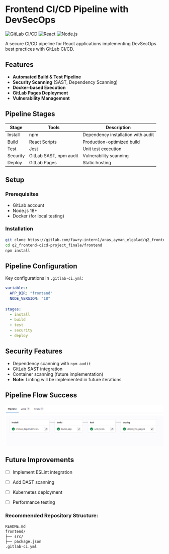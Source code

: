 # Frontend CI/CD Pipeline with DevSecOps

![GitLab CI/CD](https://img.shields.io/badge/GitLabCI-%23181717.svg?style=for-the-badge&logo=gitlab&logoColor=white)
![React](https://img.shields.io/badge/React-20232A?style=for-the-badge&logo=react&logoColor=61DAFB)
![Node.js](https://img.shields.io/badge/Node.js-43853D?style=for-the-badge&logo=node.js&logoColor=white)

A secure CI/CD pipeline for React applications implementing DevSecOps best practices with GitLab CI/CD.

## Features

- **Automated Build & Test Pipeline**
- **Security Scanning** (SAST, Dependency Scanning)
- **Docker-based Execution**
- **GitLab Pages Deployment**
- **Vulnerability Management**

## Pipeline Stages

| Stage | Tools | Description |
|-------|-------|-------------|
| Install | npm | Dependency installation with audit |
| Build | React Scripts | Production-optimized build |
| Test | Jest | Unit test execution |
| Security | GitLab SAST, npm audit | Vulnerability scanning |
| Deploy | GitLab Pages | Static hosting |

## Setup

### Prerequisites
- GitLab account
- Node.js 18+
- Docker (for local testing)

### Installation
```bash
git clone https://gitlab.com/fawry-intern1/anas_ayman_elgalad/q2_frontend-cicd-project_finale.git
cd q2_frontend-cicd-project_finale/frontend
npm install
```

## Pipeline Configuration

Key configurations in `.gitlab-ci.yml`:
```yaml
variables:
  APP_DIR: "frontend"
  NODE_VERSION: "18"
  
stages:
  - install
  - build
  - test
  - security
  - deploy
```

## Security Features
- Dependency scanning with `npm audit`
- GitLab SAST integration
- Container scanning (future implementation)
- **Note:** Linting will be implemented in future iterations

## Pipeline Flow Success
![alt text](<Screenshot from 2025-05-26 00-37-07.png>)

## Future Improvements
- [ ] Implement ESLint integration
- [ ] Add DAST scanning
- [ ] Kubernetes deployment
- [ ] Performance testing


### Recommended Repository Structure:
```
README.md
frontend/
├── src/
├── package.json
.gitlab-ci.yml
```
